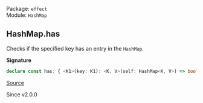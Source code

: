 Package: `effect`<br />
Module: `HashMap`<br />

## HashMap.has

Checks if the specified key has an entry in the `HashMap`.

**Signature**

```ts
declare const has: { <K1>(key: K1): <K, V>(self: HashMap<K, V>) => boolean; <K, V, K1>(self: HashMap<K, V>, key: K1): boolean; }
```

[Source](https://github.com/Effect-TS/effect/tree/main/packages/effect/src/HashMap.ts#L180)

Since v2.0.0